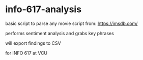 # info-617-analysis

basic script to parse any movie script from: https://imsdb.com/ 

performs sentiment analysis and grabs key phrases

will export findings to CSV

for INFO 617 at VCU
